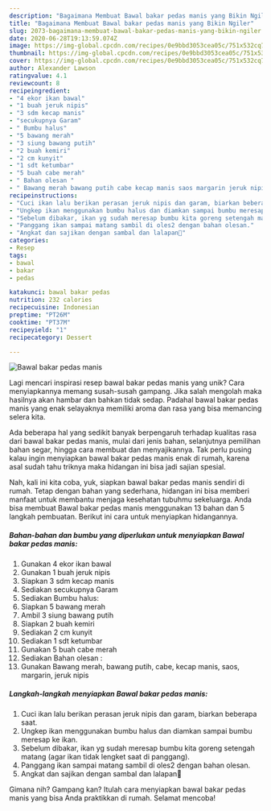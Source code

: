 ```yaml
---
description: "Bagaimana Membuat Bawal bakar pedas manis yang Bikin Ngiler"
title: "Bagaimana Membuat Bawal bakar pedas manis yang Bikin Ngiler"
slug: 2073-bagaimana-membuat-bawal-bakar-pedas-manis-yang-bikin-ngiler
date: 2020-06-28T19:13:59.074Z
image: https://img-global.cpcdn.com/recipes/0e9bbd3053cea05c/751x532cq70/bawal-bakar-pedas-manis-foto-resep-utama.jpg
thumbnail: https://img-global.cpcdn.com/recipes/0e9bbd3053cea05c/751x532cq70/bawal-bakar-pedas-manis-foto-resep-utama.jpg
cover: https://img-global.cpcdn.com/recipes/0e9bbd3053cea05c/751x532cq70/bawal-bakar-pedas-manis-foto-resep-utama.jpg
author: Alexander Lawson
ratingvalue: 4.1
reviewcount: 8
recipeingredient:
- "4 ekor ikan bawal"
- "1 buah jeruk nipis"
- "3 sdm kecap manis"
- "secukupnya Garam"
- " Bumbu halus"
- "5 bawang merah"
- "3 siung bawang putih"
- "2 buah kemiri"
- "2 cm kunyit"
- "1 sdt ketumbar"
- "5 buah cabe merah"
- " Bahan olesan "
- " Bawang merah bawang putih cabe kecap manis saos margarin jeruk nipis"
recipeinstructions:
- "Cuci ikan lalu berikan perasan jeruk nipis dan garam, biarkan beberapa saat."
- "Ungkep ikan menggunakan bumbu halus dan diamkan sampai bumbu meresap ke ikan."
- "Sebelum dibakar, ikan yg sudah meresap bumbu kita goreng setengah matang (agar ikan tidak lengket saat di panggang)."
- "Panggang ikan sampai matang sambil di oles2 dengan bahan olesan."
- "Angkat dan sajikan dengan sambal dan lalapan🥰"
categories:
- Resep
tags:
- bawal
- bakar
- pedas

katakunci: bawal bakar pedas 
nutrition: 232 calories
recipecuisine: Indonesian
preptime: "PT26M"
cooktime: "PT37M"
recipeyield: "1"
recipecategory: Dessert

---
```



![Bawal bakar pedas manis](https://img-global.cpcdn.com/recipes/0e9bbd3053cea05c/751x532cq70/bawal-bakar-pedas-manis-foto-resep-utama.jpg)

Lagi mencari inspirasi resep bawal bakar pedas manis yang unik? Cara menyiapkannya memang susah-susah gampang. Jika salah mengolah maka hasilnya akan hambar dan bahkan tidak sedap. Padahal bawal bakar pedas manis yang enak selayaknya memiliki aroma dan rasa yang bisa memancing selera kita.

Ada beberapa hal yang sedikit banyak berpengaruh terhadap kualitas rasa dari bawal bakar pedas manis, mulai dari jenis bahan, selanjutnya pemilihan bahan segar, hingga cara membuat dan menyajikannya. Tak perlu pusing kalau ingin menyiapkan bawal bakar pedas manis enak di rumah, karena asal sudah tahu triknya maka hidangan ini bisa jadi sajian spesial.




Nah, kali ini kita coba, yuk, siapkan bawal bakar pedas manis sendiri di rumah. Tetap dengan bahan yang sederhana, hidangan ini bisa memberi manfaat untuk membantu menjaga kesehatan tubuhmu sekeluarga. Anda bisa membuat Bawal bakar pedas manis menggunakan 13 bahan dan 5 langkah pembuatan. Berikut ini cara untuk menyiapkan hidangannya.

<!--inarticleads1-->

##### Bahan-bahan dan bumbu yang diperlukan untuk menyiapkan Bawal bakar pedas manis:

1. Gunakan 4 ekor ikan bawal
1. Gunakan 1 buah jeruk nipis
1. Siapkan 3 sdm kecap manis
1. Sediakan secukupnya Garam
1. Sediakan  Bumbu halus:
1. Siapkan 5 bawang merah
1. Ambil 3 siung bawang putih
1. Siapkan 2 buah kemiri
1. Sediakan 2 cm kunyit
1. Sediakan 1 sdt ketumbar
1. Gunakan 5 buah cabe merah
1. Sediakan  Bahan olesan :
1. Gunakan  Bawang merah, bawang putih, cabe, kecap manis, saos, margarin, jeruk nipis




<!--inarticleads2-->

##### Langkah-langkah menyiapkan Bawal bakar pedas manis:

1. Cuci ikan lalu berikan perasan jeruk nipis dan garam, biarkan beberapa saat.
1. Ungkep ikan menggunakan bumbu halus dan diamkan sampai bumbu meresap ke ikan.
1. Sebelum dibakar, ikan yg sudah meresap bumbu kita goreng setengah matang (agar ikan tidak lengket saat di panggang).
1. Panggang ikan sampai matang sambil di oles2 dengan bahan olesan.
1. Angkat dan sajikan dengan sambal dan lalapan🥰




Gimana nih? Gampang kan? Itulah cara menyiapkan bawal bakar pedas manis yang bisa Anda praktikkan di rumah. Selamat mencoba!
